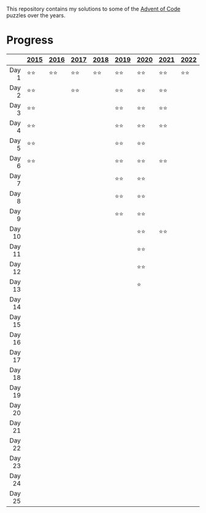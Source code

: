 This repository contains my solutions to some of the [Advent of Code](https://adventofcode.com/) puzzles over the years.

# Progress

|      |[2015]          |[2016]          |[2017]          |[2018]          |[2019]          |[2020]          |[2021]          |[2022]          |[2023]          |
|-----:|----------------|----------------|----------------|----------------|----------------|----------------|----------------|----------------|----------------|
|Day 1 |&#x2B50;&#x2B50;|&#x2B50;&#x2B50;|&#x2B50;&#x2B50;|&#x2B50;&#x2B50;|&#x2B50;&#x2B50;|&#x2B50;&#x2B50;|&#x2B50;&#x2B50;|&#x2B50;&#x2B50;|                |
|Day 2 |&#x2B50;&#x2B50;|                |&#x2B50;&#x2B50;|                |&#x2B50;&#x2B50;|&#x2B50;&#x2B50;|&#x2B50;&#x2B50;|                |                |
|Day 3 |&#x2B50;&#x2B50;|                |                |                |&#x2B50;&#x2B50;|&#x2B50;&#x2B50;|&#x2B50;&#x2B50;|                |                |
|Day 4 |&#x2B50;&#x2B50;|                |                |                |&#x2B50;&#x2B50;|&#x2B50;&#x2B50;|&#x2B50;&#x2B50;|                |                |
|Day 5 |&#x2B50;&#x2B50;|                |                |                |&#x2B50;&#x2B50;|&#x2B50;&#x2B50;|                |                |                |
|Day 6 |&#x2B50;&#x2B50;|                |                |                |&#x2B50;&#x2B50;|&#x2B50;&#x2B50;|&#x2B50;&#x2B50;|                |                |
|Day 7 |                |                |                |                |&#x2B50;&#x2B50;|&#x2B50;&#x2B50;|                |                |                |
|Day 8 |                |                |                |                |&#x2B50;&#x2B50;|&#x2B50;&#x2B50;|                |                |                |
|Day 9 |                |                |                |                |&#x2B50;&#x2B50;|&#x2B50;&#x2B50;|                |                |                |
|Day 10|                |                |                |                |                |&#x2B50;&#x2B50;|&#x2B50;&#x2B50;|                |                |
|Day 11|                |                |                |                |                |&#x2B50;&#x2B50;|                |                |                |
|Day 12|                |                |                |                |                |&#x2B50;&#x2B50;|                |                |                |
|Day 13|                |                |                |                |                |&#x2B50;        |                |                |                |
|Day 14|                |                |                |                |                |                |                |                |                |
|Day 15|                |                |                |                |                |                |                |                |                |
|Day 16|                |                |                |                |                |                |                |                |                |
|Day 17|                |                |                |                |                |                |                |                |                |
|Day 18|                |                |                |                |                |                |                |                |                |
|Day 19|                |                |                |                |                |                |                |                |                |
|Day 20|                |                |                |                |                |                |                |                |                |
|Day 21|                |                |                |                |                |                |                |                |                |
|Day 22|                |                |                |                |                |                |                |                |                |
|Day 23|                |                |                |                |                |                |                |                |                |
|Day 24|                |                |                |                |                |                |                |                |                |
|Day 25|                |                |                |                |                |                |                |                |                |

[2015]: https://adventofcode.com/2015
[2016]: https://adventofcode.com/2016
[2017]: https://adventofcode.com/2017
[2018]: https://adventofcode.com/2018
[2019]: https://adventofcode.com/2019
[2020]: https://adventofcode.com/2020
[2021]: https://adventofcode.com/2021
[2022]: https://adventofcode.com/2022
[2023]: https://adventofcode.com/2023
